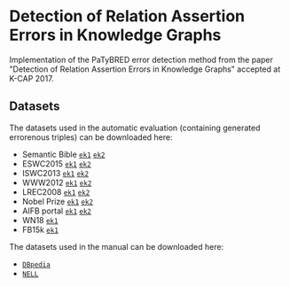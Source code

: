 # Detection of Relation Assertion Errors in Knowledge Graphs

Implementation of the PaTyBRED error detection method from the paper "Detection of Relation Assertion Errors in Knowledge Graphs" accepted at K-CAP 2017.


## Datasets

The datasets used in the automatic evaluation (containing generated errorenous triples) can be downloaded here:

- Semantic Bible  [`ek1`](http://data.dws.informatik.uni-mannheim.de/hmctp/datasets/kged/semanticbible-errdet-ek1-p0.010000.npz) [`ek2`](http://data.dws.informatik.uni-mannheim.de/hmctp/datasets/kged/semanticbible-errdet-ek2-p0.010000.npz)
- ESWC2015        [`ek1`](http://data.dws.informatik.uni-mannheim.de/hmctp/datasets/kged/eswc2015-errdet-ek1-p0.010000.npz) [`ek2`](http://data.dws.informatik.uni-mannheim.de/hmctp/datasets/kged/eswc2015-errdet-ek2-p0.010000.npz)
- ISWC2013        [`ek1`](http://data.dws.informatik.uni-mannheim.de/hmctp/datasets/kged/iswc2013-errdet-ek1-p0.010000.npz) [`ek2`](http://data.dws.informatik.uni-mannheim.de/hmctp/datasets/kged/iswc2013-errdet-ek2-p0.010000.npz)
- WWW2012         [`ek1`](http://data.dws.informatik.uni-mannheim.de/hmctp/datasets/kged/www2012-errdet-ek1-p0.010000.npz) [`ek2`](http://data.dws.informatik.uni-mannheim.de/hmctp/datasets/kged/www2012-errdet-ek2-p0.010000.npz)
- LREC2008        [`ek1`](http://data.dws.informatik.uni-mannheim.de/hmctp/datasets/kged/lrec2008-errdet-ek1-p0.010000.npz) [`ek2`](http://data.dws.informatik.uni-mannheim.de/hmctp/datasets/kged/lrec2008-errdet-ek2-p0.010000.npz)
- Nobel Prize     [`ek1`](http://data.dws.informatik.uni-mannheim.de/hmctp/datasets/kged/nobelprize-errdet-ek1-p0.010000.npz) [`ek2`](http://data.dws.informatik.uni-mannheim.de/hmctp/datasets/kged/nobelprize-errdet-ek2-p0.010000.npz)
- AIFB portal     [`ek1`](http://data.dws.informatik.uni-mannheim.de/hmctp/datasets/kged/aifb-errdet-ek1-p0.010000.npz) [`ek2`](http://data.dws.informatik.uni-mannheim.de/hmctp/datasets/kged/aifb-errdet-ek2-p0.010000.npz)
- WN18            [`ek1`](http://data.dws.informatik.uni-mannheim.de/hmctp/datasets/kged/wn18-errdet-ek1-p0.010000.npz)
- FB15k           [`ek1`](http://data.dws.informatik.uni-mannheim.de/hmctp/datasets/kged/fb15k-errdet-ek1-p0.010000.npz)

The datasets used in the manual can be downloaded here:

- [`DBpedia`](http://data.dws.informatik.uni-mannheim.de/hmctp/datasets/kged/dbpedia.npz)
- [`NELL`](http://data.dws.informatik.uni-mannheim.de/hmctp/datasets/kged/nell.npz)


